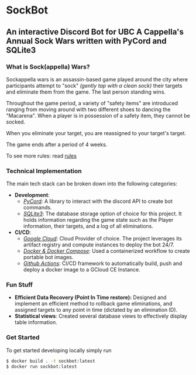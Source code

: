# SockBot
## An interactive Discord Bot for UBC A Cappella's Annual Sock Wars written with PyCord and SQLite3

### What is Sock(appella) Wars?
Sockappella wars is an assassin-based game played around the city where participants attempt to "sock" *(gently tap with a clean sock)* their targets and eliminate them from the game. The last person standing wins. 

Throughout the game period, a variety of "safety items" are introduced ranging from moving around with two different shoes to dancing the "Macarena". When a player is in possession of a safety item, they cannot be socked. 

When you eliminate your target, you are reassigned to your target's target.

The game ends after a period of 4 weeks. 

To see more rules: read [rules](./rules.md)

### Technical Implementation
The main tech stack can be broken down into the following categories:

- **Development**: 
    - [*PyCord*](https://pycord.dev/): A library to interact with the discord API to create bot commands. 
    - [*SQLite3*](https://www.sqlite.org/): The database storage option of choice for this project. It holds information regarding the game state such as the Player information, their targets, and a log of all eliminations.
- **CI/CD**:
    - [*Google Cloud*](https://cloud.google.com/): Cloud Provider of choice. The project leverages its artifact registry and compute instances to deploy the bot 24/7. 
    - [*Docker & Docker Compose*](https://www.docker.com/): Used a containerized workflow to create portable bot images. 
    - [*Github Actions*](https://github.com/features/actions): CI/CD framework to automatically build, push and deploy a docker image to a GCloud CE Instance.

### Fun Stuff
- **Efficient Data Recovery (Point In Time restore):** Designed and implement an efficient method to rollback game eliminations, and assigned targets to any point in time (dictated by an elimination ID).
- **Statistical views**: Created several database views to effectively display table information.



### Get Started

To get started developing locally simply run 
```sh
$ docker build . -t sockbot:latest
$ docker run sockbot:latest
```

